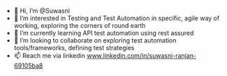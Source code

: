 - 👋 Hi, I’m @Suwasni
- 👀 I’m interested in Testing and Test Automation in specific, agile way of working, exploring the corners of round earth
- 🌱 I’m currently learning API test automation using rest assured
- 💞️ I’m looking to collaborate on exploring test automation tools/frameworks, defining test strategies
- 📫 Reach me via linkedin www.linkedin.com/in/suwasni-ranjan-69105ba8 

